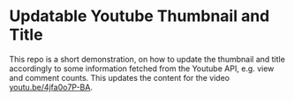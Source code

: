 # Updatable Youtube Thumbnail and Title

This repo is a short demonstration, on how to update the thumbnail and title accordingly to some information fetched 
from the Youtube API, e.g. view and comment counts. This updates the content for the video
[youtu.be/4jfa0o7P-BA](https://youtu.be/4jfa0o7P-BA). 
